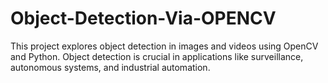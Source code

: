 # Object-Detection-Via-OPENCV
This project explores object detection in images and videos using OpenCV and Python. Object detection is crucial in applications like surveillance, autonomous systems, and industrial automation.

